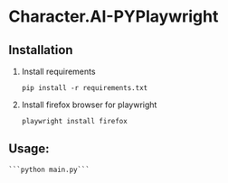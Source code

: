 # Character.AI-PYPlaywright

## Installation

1. Install requirements

    ```pip install -r requirements.txt```

2. Install firefox browser for playwright

    ```playwright install firefox```



## Usage:
    
    ```python main.py```
